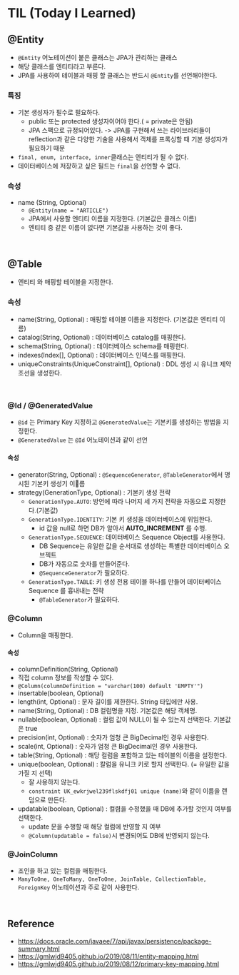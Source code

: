 # TIL (Today I Learned)

## @Entity

- `@Entity` 어노테이션이 붙은 클래스는 JPA가 관리하는 클래스
- 해당 클래스를 엔티티라고 부른다. 
- JPA를 사용하여 테이블과 매핑 할 클래스는 반드시 `@Entity`를 선언해야한다.

### 특징

- 기본 생성자가 필수로 필요하다.
  - public 또는 protected 생성자이어야 한다.( = private은 안됨)
  - JPA 스팩으로 규정되어있다. -> JPA를 구현해서 쓰는 라이브러리들이 reflection과 같은 다양한 기술을 사용해서 객체를 프록싱할 때 기본 생성자가 필요하기 때문 
- `final, enum, interface, inner`클래스는 엔티티가 될 수 없다.
- 데이터베이스에 저장하고 싶은 필드는 `final`을 선언할 수 없다.

### 속성

- name (String, Optional)
  - `@Entity(name = "ARTICLE")`
  - JPA에서 사용할 엔티티 이름을 지정한다. (기본값은 클래스 이름)
  - 엔티티 중 같은 이름이 없다면 기본값을 사용하는 것이 좋다.



<br>

## @Table

- 엔티티 와 매핑할 테이블을 지정한다.

### 속성

- name(String, Optional) : 매핑할 테이블 이름을 지정한다. (기본값은 엔티티 이름)
- catalog(String, Optional) : 데이터베이스 catalog를 매핑한다.
- schema(String, Optional) : 데이터베이스 schema를 매핑한다.
- indexes(Index[], Optional) : 데이터베이스 인덱스를 매핑한다.
- uniqueConstraints(UniqueConstraint[], Optional) : DDL 생성 시 유니크 제약조선을 생성한다.

<br>

### @Id / @GeneratedValue

- `@id` 는 Primary Key 지정하고 `@GeneratedValue`는 기본키를 생성하는 방법을 지정한다.
-  `@GeneratedValue` 는 `@Id` 어노테이션과 같이 선언

#### 속성

- generator(String, Optional) : `@SequenceGenerator`, `@TableGenerator`에서 명시된 기본키 생성기 이름
- strategy(GenerationType, Optional) : 기본키 생성 전략
  - `GenerationType.AUTO`: 방언에 따라 나머지 세 가지 전략을 자동으로 지정한다.(기본값)
  - `GenerationType.IDENTITY`: 기본 키 생성을 데이터베이스에 위임한다.
    - id 값을 null로 하면 DB가 알아서 **AUTO_INCREMENT** 를 수행.
  - `GenerationType.SEQUENCE`: 데이터베이스 Sequence Object를 사용한다.
    - DB Sequence는 유일한 값을 순서대로 생성하는 특별한 데이터베이스 오브젝트
    - DB가 자동으로 숫자를 만들어준다.
    - `@SequenceGenerator`가 필요하다.
  - `GenerationType.TABLE`: 키 생성 전용 테이블 하나를 만들어 데이터베이스 Sequence 를 흉내내는 전략
    - `@TableGenerator`가 필요하다.

### @Column

- Column을 매핑한다.

#### 속성

- columnDefinition(String, Optional)
- 직접 column 정보를 작성할 수 있다.
- `@Column(columnDefinition = "varchar(100) default 'EMPTY'")`
- insertable(boolean, Optional)
- length(int, Optional) : 문자 길이를 제한한다. String 타입에만 사용.
- name(String, Optional) : DB 컬럼명을 지정. 기본값은 해당 객체명.
- nullable(boolean, Optional) : 컬럼 값이 NULL이 될 수 있는지 선택한다. 기본값은 true
- precision(int, Optional) : 숫자가 엄청 큰 BigDecimal인 경우 사용한다.
- scale(int, Optional) : 숫자가 엄청 큰 BigDecimal인 경우 사용한다.
- table(String, Optional) : 해당 컬럼을 포함하고 있는 테이블의 이름을 설정한다.
- unique(boolean, Optional) : 칼럼을 유니크 키로 할지 선택한다. (= 유일한 값을 가질 지 선택)
  - 잘 사용하지 않는다.
  - `constraint UK_ewkrjwel239flskdfj01 unique (name)`와 같이 이름을 랜덤으로 만든다.
- updatable(boolean, Optional) : 컬렴을 수정했을 때 DB에 추가할 것인지 여부를 선택한다.
  - update 문을 수행할 때 해당 컬럼에 반영할 지 여부
  - `@Column(updatable = false)`시 변경되어도 DB에 반영되지 않는다.

### @JoinColumn

- 조인을 하고 있는 컬럼을 매핑한다.
- `ManyToOne, OneToMany, OneToOne, JoinTable, CollectionTable, ForeignKey` 어노테이션과 주로 같이 사용한다.

<br>

## Reference

- https://docs.oracle.com/javaee/7/api/javax/persistence/package-summary.html
- https://gmlwjd9405.github.io/2019/08/11/entity-mapping.html
- https://gmlwjd9405.github.io/2019/08/12/primary-key-mapping.html